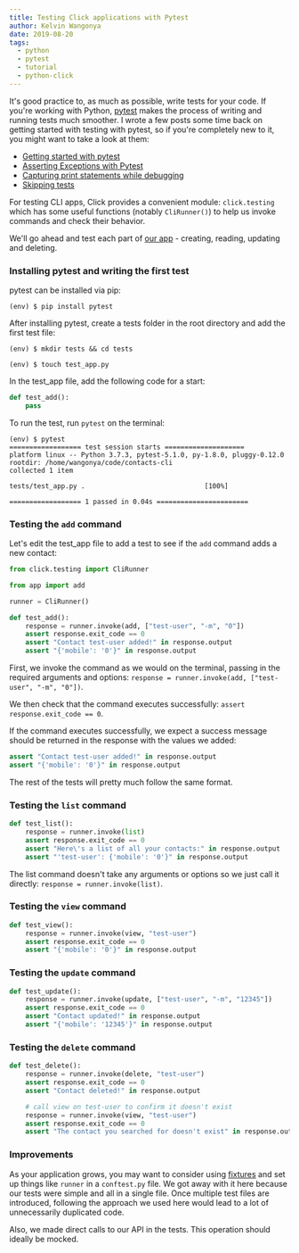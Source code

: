 ```yaml
---
title: Testing Click applications with Pytest
author: Kelvin Wangonya
date: 2019-08-20
tags:
  - python
  - pytest
  - tutorial
  - python-click
---
```


It's good practice to, as much as possible, write tests for your code. If you're working with Python, [pytest](https://pytest.org/en/latest/) makes the process of writing and running tests much smoother. I wrote a few posts some time back on getting started with testing with pytest, so if you're completely new to it, you might want to take a look at them:
* [Getting started with pytest](https://wangonya.com/blog/getting-started-with-pytest/)
* [Asserting Exceptions with Pytest](https://wangonya.com/blog/asserting-exceptions-with-pytest/)
* [Capturing print statements while debugging](https://wangonya.com/blog/capturing-print-statements-while-debugging/)
* [Skipping tests](https://wangonya.com/blog/skipping-tests/)

For testing CLI apps, Click provides a convenient module: `click.testing` which has some useful functions (notably `CliRunner()`) to help us invoke commands and check their behavior.

We'll go ahead and test each part of [our app](https://wangonya.com/blog/performing-crud-operations-with-a-cli-app-using-firebase/) - creating, reading, updating and deleting.

<!--more-->

### Installing pytest and writing the first test
pytest can be installed via pip:

```
(env) $ pip install pytest
```

After installing pytest, create a tests folder in the root directory and add the first test file:

```
(env) $ mkdir tests && cd tests

(env) $ touch test_app.py
```

In the test_app file, add the following code for a start:

```python
def test_add():
    pass
```

To run the test, run `pytest` on the terminal:

```
(env) $ pytest
================== test session starts ====================
platform linux -- Python 3.7.3, pytest-5.1.0, py-1.8.0, pluggy-0.12.0
rootdir: /home/wangonya/code/contacts-cli
collected 1 item

tests/test_app.py .                              [100%]

================== 1 passed in 0.04s =======================
```

### Testing the `add` command
Let's edit the test_app file to add a test to see if the `add` command adds a new contact:

```python
from click.testing import CliRunner

from app import add

runner = CliRunner()

def test_add():
    response = runner.invoke(add, ["test-user", "-m", "0"])
    assert response.exit_code == 0
    assert "Contact test-user added!" in response.output
    assert "{'mobile': '0'}" in response.output

```

First, we invoke the command as we would on the terminal, passing in the required arguments and options: `response = runner.invoke(add, ["test-user", "-m", "0"])`.

We then check that the command executes successfully: `assert response.exit_code == 0`.

If the command executes successfully, we expect a success message should be returned in the response with the values we added:

```python
assert "Contact test-user added!" in response.output
assert "{'mobile': '0'}" in response.output
```

The rest of the tests will pretty much follow the same format.

### Testing the `list` command

```python
def test_list():
    response = runner.invoke(list)
    assert response.exit_code == 0
    assert "Here\'s a list of all your contacts:" in response.output
    assert "'test-user': {'mobile': '0'}" in response.output
```

The list command doesn't take any arguments or options so we just call it directly: `response = runner.invoke(list)`.

### Testing the `view` command

```python
def test_view():
    response = runner.invoke(view, "test-user")
    assert response.exit_code == 0
    assert "{'mobile': '0'}" in response.output
```

### Testing the `update` command

```python
def test_update():
    response = runner.invoke(update, ["test-user", "-m", "12345"])
    assert response.exit_code == 0
    assert "Contact updated!" in response.output
    assert "{'mobile': '12345'}" in response.output
```

### Testing the `delete` command

```python
def test_delete():
    response = runner.invoke(delete, "test-user")
    assert response.exit_code == 0
    assert "Contact deleted!" in response.output

    # call view on test-user to confirm it doesn't exist
    response = runner.invoke(view, "test-user")
    assert response.exit_code == 0
    assert "The contact you searched for doesn't exist" in response.output
```

### Improvements
As your application grows, you may want to consider using [fixtures](https://docs.pytest.org/en/latest/fixture.html) and set up things like `runner` in a `conftest.py` file. We got away with it here because our tests were simple and all in a single file. Once multiple test files are introduced, following the approach we used here would lead to a lot of unnecessarily duplicated code.

Also, we made direct calls to our API in the tests. This operation should ideally be mocked.
